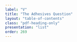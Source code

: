 ```yaml
---
label: "V"
title: "The Adhesives Question"
layout: "table-of-contents"
class: "pdf-heading-only"
presentation: "list"
order: 269
---
```

